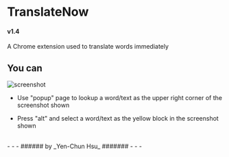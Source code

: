 TranslateNow
============

#### v1.4

A Chrome extension used to translate words immediately

You can
-------
![screenshot](https://raw.github.com/headhsu2568/TranslateNow/master/images/screenshot.png)

* Use "popup" page to lookup a word/text as the upper right corner of the screenshot shown

* Press "alt" and select a word/text as the yellow block in the screenshot shown

<br />
- - -
###### by _Yen-Chun Hsu_ #######
- - -
